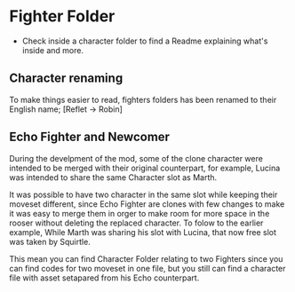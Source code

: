 # Fighter Folder

- Check inside a character folder to find a Readme explaining what's inside and more.

## Character renaming
To make things easier to read, fighters folders has been renamed to their English name; [Reflet -> Robin]

## Echo Fighter and Newcomer
During the develpment of the mod, some of the clone character were intended to be merged with their original counterpart, for example, Lucina was intended to share the same Character slot as Marth.

It was possible to have two character in the same slot while keeping their moveset different, since Echo Fighter are clones with few changes to make it was easy to merge them in orger to make room for more space in the rooser without deleting the replaced character.
To folow to the earlier example, While Marth was sharing his slot with Lucina, that now free slot was taken by Squirtle.

This mean you can find Character Folder relating to two Fighters since you can find codes for two moveset in one file, but you still can find a character file with asset setapared from his Echo counterpart.
